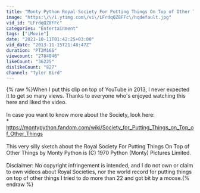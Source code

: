 ```yaml
---
title: "Monty Python Royal Society For Putting Things On Top of Other Things"
image: "https:\/\/i.ytimg.com\/vi\/LFrdqQZ8FFc\/hqdefault.jpg"
vid_id: "LFrdqQZ8FFc"
categories: "Entertainment"
tags: ["iMovie"]
date: "2021-10-11T01:42:25+03:00"
vid_date: "2013-11-15T21:48:47Z"
duration: "PT2M16S"
viewcount: "2784046"
likeCount: "36225"
dislikeCount: "827"
channel: "Tyler Bird"
---
```

{% raw %}When I put this clip on top of YouTube in 2013, I never expected it to get so many views.  Thanks to everyone who's enjoyed watching this here and liked the video.<br /><br />In case you want to know more about the Society, look here:<br />* <a rel="nofollow" target="blank" href="https://montypython.fandom.com/wiki/Society_for_Putting_Things_on_Top_of_Other_Things">https://montypython.fandom.com/wiki/Society_for_Putting_Things_on_Top_of_Other_Things</a><br /><br />This very silly sketch about the Royal Society For Putting Things On Top of Other Things by Monty Python is (C) 1970 Python (Monty) Pictures Limited.  <br /><br />Disclaimer: No copyright infringement is intended, and I do not own or claim to own videos about Royal Societies, nor the world record for putting things on top of other things I tried to do more than 22 and got bit by a moose.{% endraw %}
